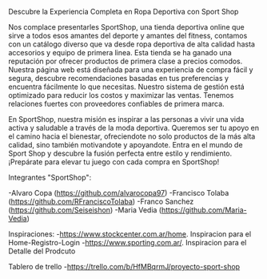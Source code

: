 Descubre la Experiencia Completa en Ropa Deportiva con Sport Shop

Nos complace presentarles SportShop, una tienda deportiva online que sirve a todos esos amantes del deporte y amantes del fitness, contamos con un catálogo diverso que va desde ropa deportiva de alta calidad hasta accesorios y equipo de primera linea. Esta tienda se ha ganado una reputación por ofrecer productos de primera clase a precios comodos. Nuestra página web está diseñada para una experiencia de compra fácil y segura, descubre recomendaciones basadas en tus preferencias y encuentra fácilmente lo que necesitas.
Nuestro sistema de gestión está optimizado para reducir los costos y maximizar las ventas. Tenemos relaciones fuertes con proveedores confiables de primera marca.

 En SportShop, nuestra misión es inspirar a las personas a vivir una vida activa y saludable a través de la moda deportiva. Queremos ser tu apoyo en el camino hacia el bienestar, ofreciendote no solo productos de la más alta calidad, sino también motivandote y apoyandote.
 Entra en el mundo de Sport Shop y descubre la fusión perfecta entre estilo y rendimiento. ¡Prepárate para elevar tu juego con cada compra en SportShop!

Integrantes "SportShop":

-Alvaro Copa (https://github.com/alvarocopa97)
-Francisco Tolaba (https://github.com/RFranciscoTolaba)
-Franco Sanchez (https://github.com/Seiseishon)
-Maria Vedia (https://github.com/Maria-Vedia)

Inspiraciones:
-https://www.stockcenter.com.ar/home. Inspiracion para el Home-Registro-Login
-https://www.sporting.com.ar/. Inspiracion para el Detalle del Prodcuto


Tablero de trello
-https://trello.com/b/HfMBqrmJ/proyecto-sport-shop
